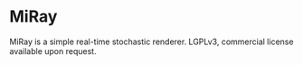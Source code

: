MiRay
=====
MiRay is a simple real-time stochastic renderer. LGPLv3, commercial license available upon request.
